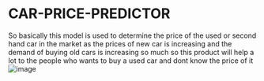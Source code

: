 # CAR-PRICE-PREDICTOR


So basically this model is used to determine the price of the used or second hand car in the market as the prices of new car is increasing and the demand of buying old cars is increasing so much so this product will help a lot to the people who wants to buy a used car and dont know the price of it
![image](https://user-images.githubusercontent.com/79023366/149625855-d57a63df-baa1-474d-9f87-e489ea00c7d4.png)
